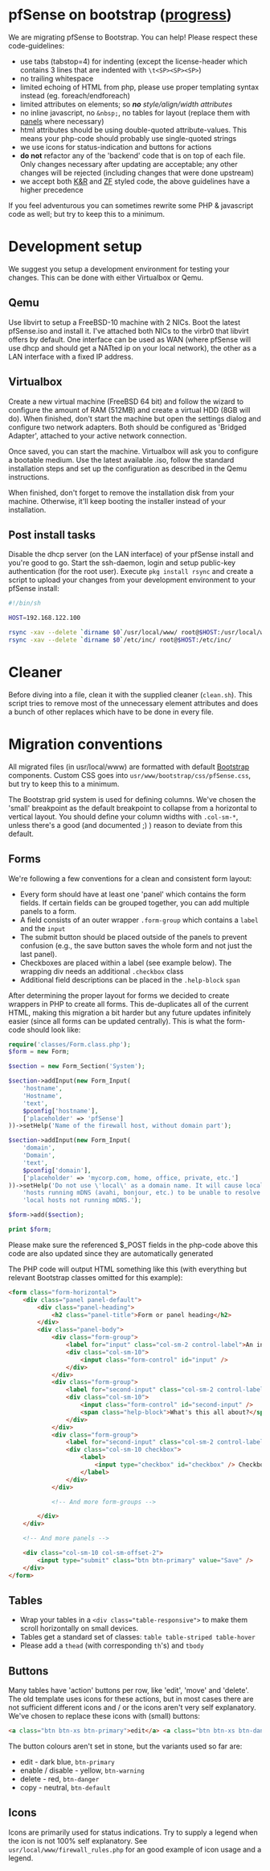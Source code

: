 pfSense on bootstrap (<a href="https://github.com/SjonHortensius/pfsense/blob/bootstrap/PROGRESS.md#php-file-status">progress</a>)
====================

We are migrating pfSense to Bootstrap. You can help! Please respect these code-guidelines:

* use tabs (tabstop=4) for indenting (except the license-header which contains 3 lines that are indented with ```\t<SP><SP><SP>```)
* no trailing whitespace
* limited echoing of HTML from php, please use proper templating syntax instead (eg. foreach/endforeach)
* limited attributes on elements; so _**no** style/align/width attributes_
* no inline javascript, no ```&nbsp;```, no tables for layout (replace them with [panels](getbootstrap.com/components/#panels) where necessary)
* html attributes should be using double-quoted attribute-values. This means your php-code should probably use single-quoted strings
* we use icons for status-indication and buttons for actions
* **do not** refactor any of the 'backend' code that is on top of each file. Only changes necessary after updating are acceptable; any other changes will be rejected (including changes that were done upstream)
* we accept both [K&R](https://en.wikipedia.org/wiki/Indent_style#K.26R_style) and [ZF](http://framework.zend.com/manual/1.12/en/coding-standard.html) styled code, the above guidelines have a higher precedence

If you feel adventurous you can sometimes rewrite some PHP & javascript code as well; but try to keep this to a minimum.

# Development setup

We suggest you setup a development environment for testing your changes. This can be done with either Virtualbox or Qemu.

## Qemu

Use libvirt to setup a FreeBSD-10 machine with 2 NICs. Boot the latest pfSense.iso and install it. I've attached both NICs to the virbr0 that libvirt offers by default. One interface can be used as WAN (where pfSense will use dhcp and should get a NATted ip on your local network), the other as a LAN interface with a fixed IP address.

## Virtualbox

Create a new virtual machine (FreeBSD 64 bit) and follow the wizard to configure the amount of RAM (512MB) and create a virtual HDD (8GB will do). When finished, don't start the machine but open the settings dialog and configure two network adapters. Both should be configured as 'Bridged Adapter', attached to your active network connection.

Once saved, you can start the machine. Virtualbox will ask you to configure a bootable medium. Use the latest available .iso, follow the standard installation steps and set up the configuration as described in the Qemu instructions.

When finished, don't forget to remove the installation disk from your machine. Otherwise, it'll keep booting the installer instead of your installation.

## Post install tasks

Disable the dhcp server (on the LAN interface) of your pfSense install and you're good to go. Start the ssh-daemon, login and setup public-key authentication (for the root user). Execute `pkg install rsync` and create a script to upload your changes from your development environment to your pfSense install:

```bash
#!/bin/sh

HOST=192.168.122.100

rsync -xav --delete `dirname $0`/usr/local/www/ root@$HOST:/usr/local/www/
rsync -xav --delete `dirname $0`/etc/inc/ root@$HOST:/etc/inc/
```

# Cleaner

Before diving into a file, clean it with the supplied cleaner (`clean.sh`). This script tries to remove most of the unnecessary element attributes and does a bunch of other replaces which have to be done in every file.

# Migration conventions

All migrated files (in usr/local/www) are formatted with default [Bootstrap](http://getbootstrap.com/) components. Custom CSS goes into `usr/www/bootstrap/css/pfSense.css`, but try to keep this to a minimum.

The Bootstrap grid system is used for defining columns. We've chosen the 'small' breakpoint as the default breakpoint to collapse from a horizontal to vertical layout. You should define your column widths with `.col-sm-*`, unless there's a good (and documented ;) ) reason to deviate from this default.

## Forms

We're following a few conventions for a clean and consistent form layout:

* Every form should have at least one 'panel' which contains the form fields. If certain fields can be grouped together, you can add multiple panels to a form.
* A field consists of an outer wrapper `.form-group` which contains a `label` and the `input`
* The submit button should be placed outside of the panels to prevent confusion (e.g., the save button saves the whole form and not just the last panel).
* Checkboxes are placed within a label (see example below). The wrapping div needs an additional `.checkbox` class
* Additional field descriptions can be placed in the `.help-block` `span`

After determining the proper layout for forms we decided to create wrappers in PHP to create all forms. This de-duplicates all of the current HTML, making this migration a bit harder but any future updates infinitely easier (since all forms can be updated centrally). This is what the form-code should look like:

```php
require('classes/Form.class.php');
$form = new Form;

$section = new Form_Section('System');

$section->addInput(new Form_Input(
	'hostname',
	'Hostname',
	'text',
	$pconfig['hostname'],
	['placeholder' => 'pfSense']
))->setHelp('Name of the firewall host, without domain part');

$section->addInput(new Form_Input(
	'domain',
	'Domain',
	'text',
	$pconfig['domain'],
	['placeholder' => 'mycorp.com, home, office, private, etc.']
))->setHelp('Do not use \'local\' as a domain name. It will cause local '.
	'hosts running mDNS (avahi, bonjour, etc.) to be unable to resolve '.
	'local hosts not running mDNS.');

$form->add($section);

print $form;
```

Please make sure the referenced $_POST fields in the php-code above this code are also updated since they are automatically generated

The PHP code will output HTML something like this (with everything but relevant Bootstrap classes omitted for this example):

```html
<form class="form-horizontal">
	<div class="panel panel-default">
		<div class="panel-heading">
			<h2 class="panel-title">Form or panel heading</h2>
		</div>
		<div class="panel-body">
			<div class="form-group">
				<label for="input" class="col-sm-2 control-label">An input</label>
				<div class="col-sm-10">
					<input class="form-control" id="input" />
				</div>
			</div>
			<div class="form-group">
				<label for="second-input" class="col-sm-2 control-label">Second label</label>
				<div class="col-sm-10">
					<input class="form-control" id="second-input" />
					<span class="help-block">What's this all about?</span>
				</div>
			</div>
			<div class="form-group">
				<label for="second-input" class="col-sm-2 control-label">Checkbox</label>
				<div class="col-sm-10 checkbox">
					<label>
						<input type="checkbox" id="checkbox" /> Checkbox description
					</label>
				</div>
			</div>

			<!-- And more form-groups -->

		</div>
	</div>

	<!-- And more panels -->

	<div class="col-sm-10 col-sm-offset-2">
		<input type="submit" class="btn btn-primary" value="Save" />
	</div>
</form>
```

## Tables

* Wrap your tables in a `<div class="table-responsive">` to make them scroll horizontally on small devices.
* Tables get a standard set of classes: `table table-striped table-hover`
* Please add a `thead` (with corresponding `th`'s) and `tbody`

## Buttons

Many tables have 'action' buttons per row, like 'edit', 'move' and 'delete'. The old template uses icons for these actions, but in most cases there are not sufficient different icons and / or the icons aren't very self explanatory. We've chosen to replace these icons with (small) buttons:

```html
<a class="btn btn-xs btn-primary">edit</a> <a class="btn btn-xs btn-danger">delete</a>
```

The button colours aren't set in stone, but the variants used so far are:

* edit - dark blue, `btn-primary`
* enable / disable - yellow, `btn-warning`
* delete - red, `btn-danger`
* copy - neutral, `btn-default`

## Icons

Icons are primarily used for status indications. Try to supply a legend when the icon is not 100% self explanatory. See `usr/local/www/firewall_rules.php` for an good example of icon usage and a legend.
